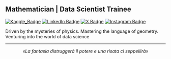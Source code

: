 ## Mathematician | Data Scientist Trainee
[![Kaggle_Badge](https://img.shields.io/badge/Projects-gray?logo=kaggle)](https://www.kaggle.com/nikasun)
[![LinkedIn Badge](https://img.shields.io/badge/-Connect-blue?logo=linkedin)](https://www.linkedin.com/in/edoardo-tesei-52214014b/)
[![X Badge](https://img.shields.io/badge/Follow-black?logo=x)](https://x.com/Ed_D_dy)
[![Instagram Badge](https://img.shields.io/badge/-Follow-orange?logo=instagram)](https://www.instagram.com/ed_d_dy_/)

Driven by the mysteries of physics. Mastering the language of geometry. Venturing into the world of data science

<!--- 👀 I’m interested in Science, especially in Mathematics, Physics, AI, Neuroscience and Computer Graphics.
  I want to give my contribution to the scientific advancement, somehow.
- 🌱 I’m currently learning Data Science and VFX by self taughness; I'm keen to get any tips from anyone who wants.
- ⚡ I’m currently training to deserve an opportunity to get in the world of DS and AI as a professional Data Scientist.
<!--- 📫 How to reach me: you can send an email to _nikasun37@gmail.com._---!>
<!--- 😄 Pronouns: ...
- ⚡ Fun fact: 💞️...---!>
<!---
Joyboy0056/Joyboy0056 is a ✨ special ✨ repository because its `README.md` (this file) appears on your GitHub profile.
You can click the Preview link to take a look at your changes.
--->
---

<div align="center">

_«La fantasia distruggerà il potere e una risata ci seppellirà»_
<!--  
_«Fantasy will take the power down and a laugh will bury us»_
-->
</div>
